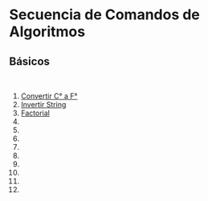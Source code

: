 # Secuencia de Comandos de Algoritmos

<div>
  <h2>Básicos</h2>
  <br>
  <ol>
    <li><a href="https://github.com/gfCrova/Secuencia-Algoritmos-JS/blob/main/1-%20Basicos/01-%20Convertir-C%C2%B0-a-F%C2%B0.js">Convertir C° a F°</a></li>
    <li><a href="https://github.com/gfCrova/Secuencia-Algoritmos-JS/blob/main/1-%20Basicos/02-%20Invertir-String.js">Invertir String</a></li>
    <li><a href="https://github.com/gfCrova/Secuencia-Algoritmos-JS/blob/main/1-%20Basicos/03-%20Factorial.js">Factorial</a></li>
    <li><a></a></li>
    <li><a></a></li>
    <li><a></a></li>
    <li><a></a></li>
    <li><a></a></li>
    <li><a></a></li>
    <li><a></a></li>
    <li><a></a></li>
    <li><a></a></li>
  </ol>
</div>
